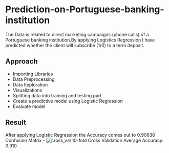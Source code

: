 # Prediction-on-Portuguese-banking-institution
The Data is related to direct marketing campaigns (phone calls) of a Portuguese banking institution.By applying Logistics Regression I have predicted whether the client will subscribe (1/0) to a term deposit.
## Approach
- Importing Libraries
- Data Preprocessing
- Data Exploration
- Visualizations
- Splitting data into training and testing part
- Create a predictive model using Logistic Regression
- Evaluate model
## Result
After applying Logistic Regression the Accuracy comes out to 0.90636
Confusion Matrix -
![cross_val](https://user-images.githubusercontent.com/85990319/183449716-910f5ef4-6b85-41f2-84bf-f98ac2b72f44.png)
10-fold Cross Validation Average Accuracy: 0.910
